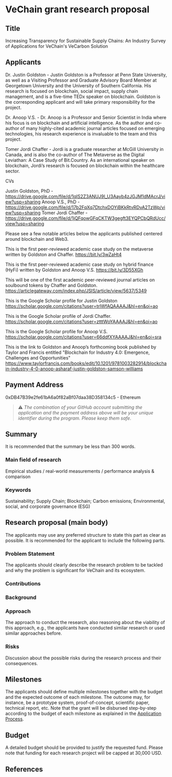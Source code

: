 # VeChain grant research proposal

## Title 
Increasing Transparency for Sustainable Supply Chains: An Industry Survey of Applications for VeChain's VeCarbon Solution 

## Applicants

Dr. Justin Goldston - Justin Goldston is a Professor at Penn State University, as well as a Visiting Professor and Graduate Advisory Board Member at Georgetown University and the University of Southern California. His research is focused on blockchain, social impact, supply chain management, and is a five-time TEDx speaker on blockchain. Goldston is the corresponding applicant and will take primary responsibility for the project.

Dr. Anoop V.S. - Dr. Anoop is a Professor and Senior Scientist in India where his focus is on blockchain and artificial intelligence. As the author and co-author of many highly-cited academic journal articles focused on emerging technologies, his research experience is invaluable to the team and this project. 

Tomer Jordi Chaffer - Jordi is a graduate researcher at McGill University in Canada, and is also the co-author of The Metaverse as the Digital Leviathan: A Case Study of Bit.Country. As an international speaker on blockchain, Jordi’s research is focused on blockchain within the healthcare sector.

CVs

Justin Goldston, PhD - https://drive.google.com/file/d/1qIS2Z3ANUJ9I_U3Aayb4zJGJM1dMAcrJ/view?usp=sharing
Anoop V.S., PhD - https://drive.google.com/file/d/17b2FqXq7DtchxDOYjBKkRtvRDvA2TzWp/view?usp=sharing
Tomer Jordi Chaffer - https://drive.google.com/file/d/1jQFqowGFqCKTW3gegft3EYQPCbQRdUcc/view?usp=sharing 

Please see a few notable articles below the applicants published centered around blockchain and Web3.

This is the first peer-reviewed academic case study on the metaverse written by Goldston and Chaffer. https://bit.ly/3wZaHt4

This is the first peer-reviewed academic case study on hybrid finance (HyFi) written by Goldston and Anoop V.S. https://bit.ly/3D55XGh

This will be one of the first academic peer-reviewed journal articles on soulbound tokens by Chaffer and Goldston. https://articlegateway.com/index.php/JSIS/article/view/5637/5349 

This is the Google Scholar profile for Justin Goldston https://scholar.google.com/citations?user=trlWfAQAAAAJ&hl=en&oi=ao

This is the Google Scholar profile of Jordi Chaffer. https://scholar.google.com/citations?user=ztttWoYAAAAJ&hl=en&oi=ao

This is the Google Scholar profile for Anoop V.S. https://scholar.google.com/citations?user=66ddfXYAAAAJ&hl=en&oi=sra 

This is the link to Goldston and Anoop’s forthcoming book published by Taylor and Francis entitled "Blockchain for Industry 4.0: Emergence, Challenges and Opportunities" https://www.taylorfrancis.com/books/edit/10.1201/9781003282914/blockchain-industry-4-0-anoop-asharaf-justin-goldston-samson-williams

## Payment Address
0xDB47B39e2fe61bA6a0f82aBf07daa38D358134c5 - Ethereum

> ⚠️ *The combination of your GitHub account submitting the application and the payment address above will be your unique identifier during the program. Please keep them safe.*

## Summary

It is recommended that the summary be less than 300 words.

### Main field of research

Empirical studies / real-world measurements / performance analysis &amp; comparison

### Keywords

Sustainability; Supply Chain; Blockchain; Carbon emissions; Environmental, social, and corporate governance (ESG)

## Research proposal (main body)

The applicants may use any preferred structure to state this part as clear as possible. It is recommended for the applicant to include the following parts.

### Problem Statement

The applicants should clearly describe the research problem to be tackled and why the problem is significant for VeChain and its ecosystem.

### Contributions

### Background

### Approach

The approach to conduct the research, also reasoning about the viability of this approach, e.g., the applicants have conducted similar research or used similar approaches before.

### Risks

Discussion about the possible risks during the research process and their consequences.

## Milestones

The applicants should define multiple milestones together with the budget and the expected outcome of each milestone. The outcome may, for instance, be a prototype system, proof-of-concept, scientific paper, technical report, etc. Note that the grant will be disbursed step-by-step according to the budget of each milestone as explained in the [Application Process](https://github.com/vechain/grant-program#application-process).

## Budget

A detailed budget should be provided to justify the requested fund. Please note that funding for each research project will be capped at 30,000 USD. 

## References
